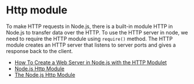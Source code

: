 # Http module

To make HTTP requests in Node.js, there is a built-in module HTTP in Node.js to transfer data over the HTTP. To use the HTTP server in node, we need to require the HTTP module using `require()` method. The HTTP module creates an HTTP server that listens to server ports and gives a response back to the client.

- [How To Create a Web Server in Node.js with the HTTP Modulet](https://www.digitalocean.com/community/tutorials/how-to-create-a-web-server-in-node-js-with-the-http-module)
- [Node.js Http Module](https://www.geeksforgeeks.org/node-js-http-module/)
- [The Node.js Http Module](https://nodejs.dev/en/learn/the-nodejs-http-module/)
